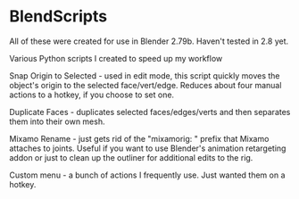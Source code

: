 # BlendScripts

All of these were created for use in Blender 2.79b. Haven't tested in 2.8 yet.

Various Python scripts I created to speed up my workflow

Snap Origin to Selected - used in edit mode, this script quickly moves the object's origin to the selected face/vert/edge. Reduces about four manual actions to a hotkey, if you choose to set one.

Duplicate Faces - duplicates selected faces/edges/verts and then separates them into their own mesh. 

Mixamo Rename - just gets rid of the "mixamorig: " prefix that Mixamo attaches to joints. Useful if you want to use Blender's animation retargeting addon or just to clean up the outliner for additional edits to the rig.

Custom menu - a bunch of actions I frequently use. Just wanted them on a hotkey.
